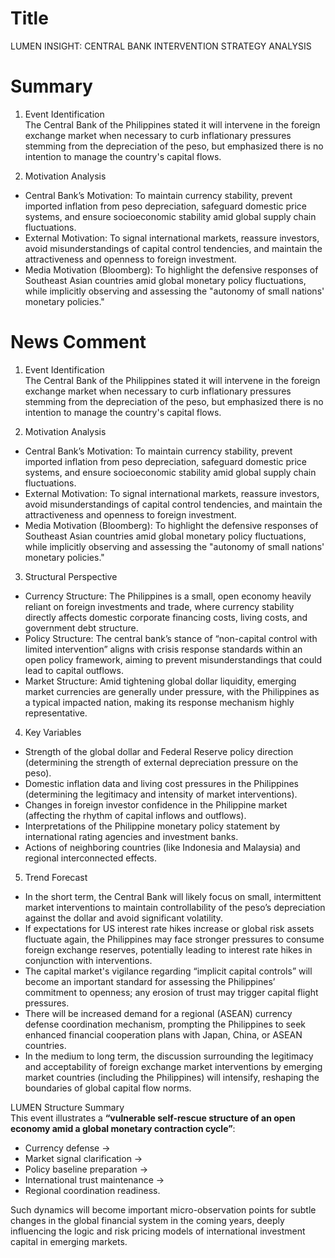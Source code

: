 # Title
LUMEN INSIGHT: CENTRAL BANK INTERVENTION STRATEGY ANALYSIS

# Summary
1. Event Identification  
The Central Bank of the Philippines stated it will intervene in the foreign exchange market when necessary to curb inflationary pressures stemming from the depreciation of the peso, but emphasized there is no intention to manage the country's capital flows.

2. Motivation Analysis  
- Central Bank’s Motivation: To maintain currency stability, prevent imported inflation from peso depreciation, safeguard domestic price systems, and ensure socioeconomic stability amid global supply chain fluctuations.  
- External Motivation: To signal international markets, reassure investors, avoid misunderstandings of capital control tendencies, and maintain the attractiveness and openness to foreign investment.  
- Media Motivation (Bloomberg): To highlight the defensive responses of Southeast Asian countries amid global monetary policy fluctuations, while implicitly observing and assessing the "autonomy of small nations' monetary policies."

# News Comment
1. Event Identification  
The Central Bank of the Philippines stated it will intervene in the foreign exchange market when necessary to curb inflationary pressures stemming from the depreciation of the peso, but emphasized there is no intention to manage the country's capital flows.

2. Motivation Analysis  
- Central Bank’s Motivation: To maintain currency stability, prevent imported inflation from peso depreciation, safeguard domestic price systems, and ensure socioeconomic stability amid global supply chain fluctuations.  
- External Motivation: To signal international markets, reassure investors, avoid misunderstandings of capital control tendencies, and maintain the attractiveness and openness to foreign investment.  
- Media Motivation (Bloomberg): To highlight the defensive responses of Southeast Asian countries amid global monetary policy fluctuations, while implicitly observing and assessing the "autonomy of small nations' monetary policies."

3. Structural Perspective  
- Currency Structure: The Philippines is a small, open economy heavily reliant on foreign investments and trade, where currency stability directly affects domestic corporate financing costs, living costs, and government debt structure.  
- Policy Structure: The central bank’s stance of “non-capital control with limited intervention” aligns with crisis response standards within an open policy framework, aiming to prevent misunderstandings that could lead to capital outflows.  
- Market Structure: Amid tightening global dollar liquidity, emerging market currencies are generally under pressure, with the Philippines as a typical impacted nation, making its response mechanism highly representative.

4. Key Variables  
- Strength of the global dollar and Federal Reserve policy direction (determining the strength of external depreciation pressure on the peso).  
- Domestic inflation data and living cost pressures in the Philippines (determining the legitimacy and intensity of market interventions).  
- Changes in foreign investor confidence in the Philippine market (affecting the rhythm of capital inflows and outflows).  
- Interpretations of the Philippine monetary policy statement by international rating agencies and investment banks.  
- Actions of neighboring countries (like Indonesia and Malaysia) and regional interconnected effects.

5. Trend Forecast  
- In the short term, the Central Bank will likely focus on small, intermittent market interventions to maintain controllability of the peso’s depreciation against the dollar and avoid significant volatility.  
- If expectations for US interest rate hikes increase or global risk assets fluctuate again, the Philippines may face stronger pressures to consume foreign exchange reserves, potentially leading to interest rate hikes in conjunction with interventions.  
- The capital market's vigilance regarding “implicit capital controls” will become an important standard for assessing the Philippines’ commitment to openness; any erosion of trust may trigger capital flight pressures.  
- There will be increased demand for a regional (ASEAN) currency defense coordination mechanism, prompting the Philippines to seek enhanced financial cooperation plans with Japan, China, or ASEAN countries.  
- In the medium to long term, the discussion surrounding the legitimacy and acceptability of foreign exchange market interventions by emerging market countries (including the Philippines) will intensify, reshaping the boundaries of global capital flow norms.

LUMEN Structure Summary  
This event illustrates a **“vulnerable self-rescue structure of an open economy amid a global monetary contraction cycle”**:  
- Currency defense →  
- Market signal clarification →  
- Policy baseline preparation →  
- International trust maintenance →  
- Regional coordination readiness.  

Such dynamics will become important micro-observation points for subtle changes in the global financial system in the coming years, deeply influencing the logic and risk pricing models of international investment capital in emerging markets.

